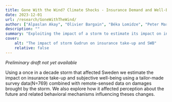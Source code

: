 ```yaml
--- 
title: Gone With the Wind? Climate Shocks - Insurance Demand and Well-Being
date: 2023-12-01
url: /research/GoneWithTheWind/
author: ["Alpaslan Akay", "Olivier Bargain", "Béka Lomidze", "Peter Martinsson"]
description: "" 
summary: "Exploiting the impact of a storm to estimate its impact on insurance and SWB"
cover:
    alt: "The impact of storm Gudrun on insurance take-up and SWB"
    relative: false
---
```


*Preliminary draft not yet available*
    
Using a once in a decade storm that affected Sweden we estimate the impact on insurance take-up
and subjective well-being using a tailor-made survey data(N=769) combined with remote-sensed data on
damages brought by the storm. We also explore how it affected perception about the future and related
behavioral mechanisms influencing theses changes.
